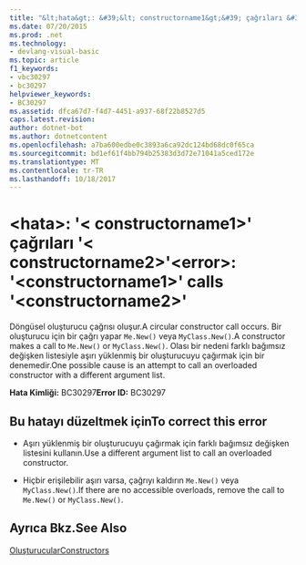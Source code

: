 ```yaml
---
title: "&lt;hata&gt;: &#39;&lt; constructorname1&gt;&#39; çağrıları &#39;&lt; constructorname2&gt;&#39;"
ms.date: 07/20/2015
ms.prod: .net
ms.technology:
- devlang-visual-basic
ms.topic: article
f1_keywords:
- vbc30297
- bc30297
helpviewer_keywords:
- BC30297
ms.assetid: dfca67d7-f4d7-4451-a937-68f22b8527d5
caps.latest.revision: 
author: dotnet-bot
ms.author: dotnetcontent
ms.openlocfilehash: a7ba600edbe0c3893a6ca92dc124bd68dc0f65ca
ms.sourcegitcommit: bd1ef61f4bb794b25383d3d72e71041a5ced172e
ms.translationtype: MT
ms.contentlocale: tr-TR
ms.lasthandoff: 10/18/2017
---
```

# <a name="lterrorgt-39ltconstructorname1gt39-calls-39ltconstructorname2gt39"></a><span data-ttu-id="19cb6-102">&lt;hata&gt;: &#39;&lt; constructorname1&gt;&#39; çağrıları &#39;&lt; constructorname2&gt;&#39;</span><span class="sxs-lookup"><span data-stu-id="19cb6-102">&lt;error&gt;: &#39;&lt;constructorname1&gt;&#39; calls &#39;&lt;constructorname2&gt;&#39;</span></span>
<span data-ttu-id="19cb6-103">Döngüsel oluşturucu çağrısı oluşur.</span><span class="sxs-lookup"><span data-stu-id="19cb6-103">A circular constructor call occurs.</span></span> <span data-ttu-id="19cb6-104">Bir oluşturucu için bir çağrı yapar `Me.New()` veya `MyClass.New()`.</span><span class="sxs-lookup"><span data-stu-id="19cb6-104">A constructor makes a call to `Me.New()` or `MyClass.New()`.</span></span> <span data-ttu-id="19cb6-105">Olası bir nedeni farklı bağımsız değişken listesiyle aşırı yüklenmiş bir oluşturucuyu çağırmak için bir denemedir.</span><span class="sxs-lookup"><span data-stu-id="19cb6-105">One possible cause is an attempt to call an overloaded constructor with a different argument list.</span></span>  
  
 <span data-ttu-id="19cb6-106">**Hata Kimliği:** BC30297</span><span class="sxs-lookup"><span data-stu-id="19cb6-106">**Error ID:** BC30297</span></span>  
  
## <a name="to-correct-this-error"></a><span data-ttu-id="19cb6-107">Bu hatayı düzeltmek için</span><span class="sxs-lookup"><span data-stu-id="19cb6-107">To correct this error</span></span>  
  
-   <span data-ttu-id="19cb6-108">Aşırı yüklenmiş bir oluşturucuyu çağırmak için farklı bağımsız değişken listesini kullanın.</span><span class="sxs-lookup"><span data-stu-id="19cb6-108">Use a different argument list to call an overloaded constructor.</span></span>  
  
-   <span data-ttu-id="19cb6-109">Hiçbir erişilebilir aşırı varsa, çağrıyı kaldırın `Me.New()` veya `MyClass.New()`.</span><span class="sxs-lookup"><span data-stu-id="19cb6-109">If there are no accessible overloads, remove the call to `Me.New()` or `MyClass.New()`.</span></span>  
  
## <a name="see-also"></a><span data-ttu-id="19cb6-110">Ayrıca Bkz.</span><span class="sxs-lookup"><span data-stu-id="19cb6-110">See Also</span></span>  
 [<span data-ttu-id="19cb6-111">Oluşturucular</span><span class="sxs-lookup"><span data-stu-id="19cb6-111">Constructors</span></span>](~/docs/visual-basic/programming-guide/concepts/object-oriented-programming.md#constructors)
